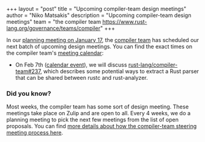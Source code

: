 +++
layout = "post"
title = "Upcoming compiler-team design meetings"
author = "Niko Matsakis"
description = "Upcoming compiler-team design meetings"
team = "the compiler team <https://www.rust-lang.org/governance/teams/compiler>"
+++

In our [planning meeting on January 17], the [compiler team] has scheduled our
next batch of upcoming design meetings. You can find the exact times
on the compiler team's [meeting calendar]:

* On Feb 7th ([calendar event][ce1]), we will discuss
  [rust-lang/compiler-team#237], which describes some potential ways
  to extract a Rust parser that can be shared between rustc and
  rust-analyzer.

[rust-analyzer]: https://github.com/rust-analyzer/rust-analyzer/
[ce1]: https://calendar.google.com/event?action=TEMPLATE&tmeid=Mmk4NmZqaWVtcHVmZDRmanZob3ZrMXJ1N28gNnU1cnJ0Y2U2bHJ0djA3cGZpM2RhbWdqdXNAZw&tmsrc=6u5rrtce6lrtv07pfi3damgjus%40group.calendar.google.com
[rust-lang/compiler-team#237]: https://github.com/rust-lang/compiler-team/issues/237

### Did you know?

Most weeks, the compiler team has some sort of design meeting. These
meetings take place on Zulip and are open to all. Every 4 weeks, we do
a planning meeting to pick the next few meetings from the list of open
proposals. You can find [more details about how the compiler-team
steering meeting process here][details].

[details]: https://rust-lang.github.io/compiler-team/about/steering-meeting/
[meeting calendar]: https://rust-lang.github.io/compiler-team/#meeting-calendar
[planning meeting on January 17]: https://rust-lang.zulipchat.com/#narrow/stream/131828-t-compiler/topic/planning.20meeting.202019.2E01.2E17
[compiler team]: https://www.rust-lang.org/governance/teams/compiler
